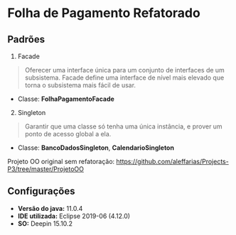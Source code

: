 # Folha de Pagamento Refatorado

## Padrões
1. Facade
> Oferecer uma interface única para um conjunto de interfaces de um subsistema. Facade define uma interface de nível mais elevado que torna o subsistema mais fácil de usar.
  - Classe: **FolhaPagamentoFacade**

2. Singleton
> Garantir que uma classe só tenha uma única instância, e prover um ponto de acesso global a ela.
  - Classe: **BancoDadosSingleton**, **CalendarioSingleton**
  
  
Projeto OO original sem refatoração: https://github.com/aleffarias/Projects-P3/tree/master/ProjetoOO 

## Configurações
* **Versão do java:** 11.0.4
* **IDE utilizada:** Eclipse 2019-06 (4.12.0)
* **SO:** Deepin 15.10.2
